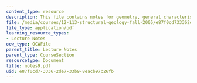 ```yaml
---
content_type: resource
description: This file contains notes for geometry, general characteristics.
file: /media/courses/12-113-structural-geology-fall-2005/e87f0cd733362de733b98eacb97c26fb_notes9.pdf
file_type: application/pdf
learning_resource_types:
- Lecture Notes
ocw_type: OCWFile
parent_title: Lecture Notes
parent_type: CourseSection
resourcetype: Document
title: notes9.pdf
uid: e87f0cd7-3336-2de7-33b9-8eacb97c26fb
---
```

